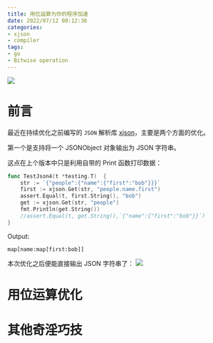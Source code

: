 ```yaml
---
title: 用位运算为你的程序加速
date: 2022/07/12 08:12:36 
categories: 
- xjson
- compiler
tags: 
- go
- Bitwise operation
---
```


![](https://tva1.sinaimg.cn/large/e6c9d24ely1h4p37zeb9aj20xc0go0tv.jpg)

# 前言

最近在持续优化之前编写的 `JSON` 解析库 [xjson](https://github.com/crossoverJie/xjson)，主要是两个方面的优化。

第一个是支持将一个 JSONObject 对象输出为 JSON 字符串。

这点在上个版本中只是利用自带的 Print 函数打印数据：

```go
func TestJson4(t *testing.T)  {
	str := `{"people":{"name":{"first":"bob"}}}`
	first := xjson.Get(str, "people.name.first")
	assert.Equal(t, first.String(), "bob")
	get := xjson.Get(str, "people")
	fmt.Println(get.String())
	//assert.Equal(t, get.String(),`{"name":{"first":"bob"}}`)
}
```

Output:
```shell
map[name:map[first:bob]]
```


本次优化之后便能直接输出 JSON 字符串了：
![](https://tva1.sinaimg.cn/large/e6c9d24ely1h4p3ihijjgj20ne05s0sw.jpg)



# 用位运算优化

# 其他奇淫巧技


